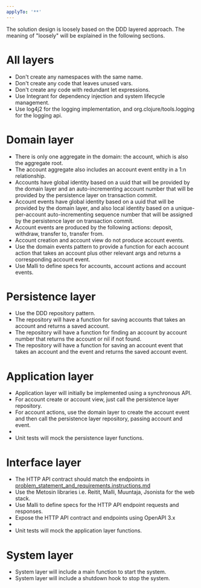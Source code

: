 ```yaml
---
applyTo: '**'
---
```


The solution design is loosely based on the DDD layered approach. The meaning of "loosely" will be explained in the following sections.

# All layers
- Don't create any namespaces with the same name.
- Don't create any code that leaves unused vars.
- Don't create any code with redundant let expressions.
- Use Integrant for dependency injection and system lifecycle management.
- Use log4j2 for the logging implementation, and org.clojure/tools.logging for the logging api.

# Domain layer
- There is only one aggregate in the domain: the account, which is also the aggregate root.
- The account aggregate also includes an account event entity in a 1:n relationship.
- Accounts have global identity based on a uuid that will be provided by the domain layer and an auto-incrementing account number that will be provided by the persistence layer on transaction commit.
- Account events have global identity based on a uuid that will be provided by the domain layer, and also local identity based on a unique-per-account auto-incrementing sequence number that will be assigned by the persistence layer on transaction commit.
- Account events are produced by the following actions: deposit, withdraw, transfer to, transfer from.
- Account creation and account view do not produce account events.
- Use the domain events pattern to provide a function for each account action that takes an account plus other relevant args and returns a corresponding account event.
- Use Malli to define specs for accounts, account actions and account events.

# Persistence layer
- Use the DDD repository pattern.
- The repository will have a function for saving accounts that takes an account and returns a saved account.
- The repository will have a function for finding an account by account number that returns the account or nil if not found.
- The repository will have a function for saving an account event that takes an account and the event and returns the saved account event.

# Application layer
- Application layer will initially be implemented using a synchronous API.
- For account create or account view, just call the persistence layer repository.
- For account actions, use the domain layer to create the account event and then call the persistence layer repository, passing account and event.
- 
- Unit tests will mock the persistence layer functions.

# Interface layer
- The HTTP API contract should match the endpoints in [problem_statement_and_requirements.instructions.md](problem_statement_and_requirements.instructions.md)
- Use the Metosin libraries i.e. Reitit, Malli, Muuntaja, Jsonista for the web stack.
- Use Malli to define specs for the HTTP API endpoint requests and responses.
- Expose the HTTP API contract and endpoints using OpenAPI 3.x
- 
- Unit tests will mock the application layer functions.

# System layer
- System layer will include a main function to start the system.
- System layer will include a shutdown hook to stop the system.